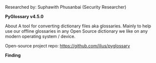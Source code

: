 Researched by: Suphawith Phusanbai (Security Researcher)

**PyGlossary v4.5.0**

About
A tool for converting dictionary files aka glossaries. Mainly to help use our offline glossaries in any Open Source dictionary we like on any modern operating system / device.

Open-source project repo: https://github.com/ilius/pyglossary

**Finding**














